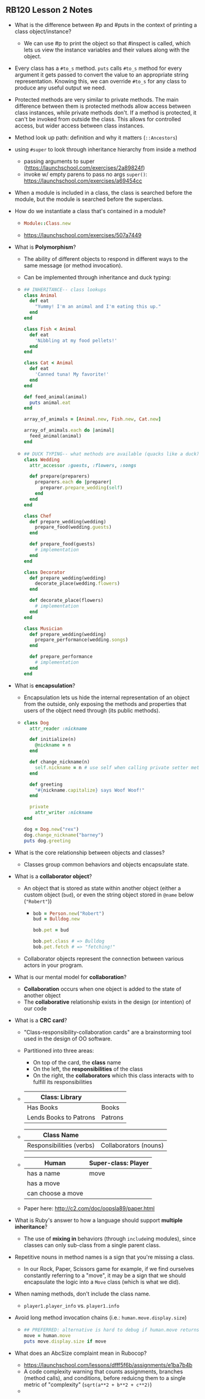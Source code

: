 ## RB120 Lesson 2 Notes

* What is the difference between #p and #puts in the context of printing a class object/instance?
  
  * We can use #p to print the object so that #inspect is called, which lets us view the instance variables and their values along with the object.
  
* Every class has a `#to_s` method. `puts` calls `#to_s` method for every argument it gets passed to convert the value to an appropriate string representation. Knowing this, we can override `#to_s` for any class to produce any useful output we need.

* Protected methods are very similar to private methods. The main difference between them is protected methods allow access between class instances, while private methods don't. If a method is protected, it can't be invoked from outside the class. This allows for controlled access, but wider access between class instances.

* Method look up path: definition and why it matters (`::Ancestors`)

* using `#super` to look through inheritance hierarchy from inside a method

  * passing arguments to super (https://launchschool.com/exercises/2a89824f)
  * invoke w/ empty parens to pass no args `super()`: https://launchschool.com/exercises/a69454cc

* When a module is included in a class, the class is searched before the module, but the module is searched before the superclass.

* How do we instantiate a class that's contained in a module?

  * ```Ruby
    Module::Class.new
    ```

  * https://launchschool.com/exercises/507a7449

* What is **Polymorphism**?

  * The ability of different objects to respond in different ways to the same message (or method invocation).

  * Can be implemented through inheritance and duck typing:

  * ```Ruby
    ## INHERITANCE-- class lookups
    class Animal
      def eat
        "Yummy! I'm an animal and I'm eating this up."
      end
    end
    
    class Fish < Animal
      def eat
        'Nibbling at my food pellets!'
      end
    end
    
    class Cat < Animal
      def eat
        'Canned tuna! My favorite!'
      end
    end
    
    def feed_animal(animal)
      puts animal.eat
    end
    
    array_of_animals = [Animal.new, Fish.new, Cat.new]
    
    array_of_animals.each do |animal|
      feed_animal(animal)
    end
    ```

  * ```Ruby
    ## DUCK TYPING-- what methods are available (quacks like a duck?)
    class Wedding
      attr_accessor :guests, :flowers, :songs
    
      def prepare(preparers)
        preparers.each do |preparer|
          preparer.prepare_wedding(self)
        end
      end
    end
    
    class Chef
      def prepare_wedding(wedding)
        prepare_food(wedding.guests)
      end
    
      def prepare_food(guests)
        # implementation
      end
    end
    
    class Decorator
      def prepare_wedding(wedding)
        decorate_place(wedding.flowers)
      end
    
      def decorate_place(flowers)
        # implementation
      end
    end
    
    class Musician
      def prepare_wedding(wedding)
        prepare_performance(wedding.songs)
      end
    
      def prepare_performance
        # implementation
      end
    end
    ```

* What is **encapsulation**?

  * Encapsulation lets us hide the internal representation of an object from the outside, only exposing the methods and properties that users of the object need through (its public methods).

  * ```Ruby
    class Dog
      attr_reader :nickname
    
      def initialize(n)
        @nickname = n
      end
    
      def change_nickname(n)
        self.nickname = n # use self when calling private setter methods
      end
    
      def greeting
        "#{nickname.capitalize} says Woof Woof!"
      end
    
      private
        attr_writer :nickname
    end
    
    dog = Dog.new("rex")
    dog.change_nickname("barney")
    puts dog.greeting
    ```

* What is the core relationship between objects and classes?

  * Classes group common behaviors and objects encapsulate state.

* What is a **collaborator object**?

  * An object that is stored as state within another object (either a custom object (`bud`), or even the string object stored in `@name` below (`"Robert"`))

    * ```Ruby
      bob = Person.new("Robert")
      bud = Bulldog.new
      
      bob.pet = bud
      
      bob.pet.class # => Bulldog
      bob.pet.fetch # => "fetching!"
      ```

  * Collaborator objects represent the connection between various actors in your program.

* What is our mental model for **collaboration**?

  * **Collaboration** occurs when one object is added to the state of another object
  * The **collaborative** relationship exists in the design (or intention) of our code

* What is a **CRC card**?

  * "Class-responsibility-collaboration cards" are a brainstorming tool used in the design of OO software.

  * Partitioned into three areas:

    * On top of the card, the **class** name
    * On the left, the **responsibilities** of the class
    * On the right, the **collaborators** which this class interacts with to fulfill its responsibilities

  * | Class: Library         |         |
    | ---------------------- | ------- |
    | Has Books              | Books   |
    | Lends Books to Patrons | Patrons |

  * | Class Name               |                       |
    | ------------------------ | --------------------- |
    | Responsibilities (verbs) | Collaborators (nouns) |

  * | Human             | Super-class: Player |
    | ----------------- | ------------------- |
    | has a name        | move                |
    | has a move        |                     |
    | can choose a move |                     |

  * Paper here: http://c2.com/doc/oopsla89/paper.html

* What is Ruby's answer to how a language should support **multiple inheritance**?

  * The use of **mixing in** behaviors (through `include`ing modules), since classes can only sub-class from a single parent class.

* Repetitive nouns in method names is a sign that you're missing a class.

  * In our Rock, Paper, Scissors game for example, if we find ourselves constantly referring to a "move", it may be a sign that we should encapsulate the logic into a `Move` class (which is what we did). 

* When naming methods, don't include the class name.

  * `player1.player_info` vs. `player1.info`

* Avoid long method invocation chains (i.e.: `human.move.display.size`)

  * ```Ruby
    ## PREFERRED: alternative is hard to debug if human.move returns nil, etc.
    move = human.move
    puts move.display.size if move
    ```

* What does an AbcSize complaint mean in Rubocop?

  * https://launchschool.com/lessons/dfff5f6b/assignments/e1ba7b4b
  * A code complexity warning that counts assignments, branches (method calls), and conditions, before reduicng them to a single metric of "complexity" (`sqrt(a**2 + b**2 + c**2)`)
  * 
